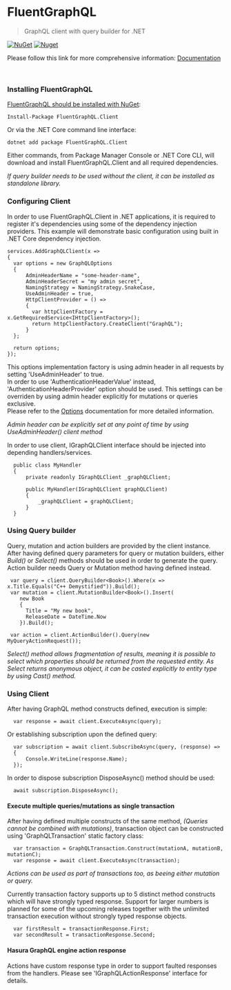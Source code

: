 # FluentGraphQL
> GraphQL client with query builder for .NET

[![NuGet](https://img.shields.io/nuget/v/FluentGraphQL.Client)](https://www.nuget.org/packages/FluentGraphQL.Client)
[![Nuget](https://img.shields.io/nuget/dt/FluentGraphQL.Client)](https://www.nuget.org/packages/FluentGraphQL.Client)

Please follow this link for more comprehensive information: [Documentation](https://github.com/mmaderic/FluentGraphQL/tree/master/Documentation)

<br />

### Installing FluentGraphQL

[FluentGraphQL should be installed with NuGet](https://www.nuget.org/packages/FluentGraphQL.Client):

    Install-Package FluentGraphQL.Client
    
Or via the .NET Core command line interface:

    dotnet add package FluentGraphQL.Client

Either commands, from Package Manager Console or .NET Core CLI, will download and install FluentGraphQL.Client and all required dependencies.

*If query builder needs to be used without the client, it can be installed as standalone library.*

### Configuring Client

In order to use FluentGraphQL.Client in .NET applications, it is required to register it's dependencies using some of the dependency injection providers.
This example will demonstrate basic configuration using built in .NET Core dependency injection. 

```
services.AddGraphQLClient(x =>
{
  var options = new GraphQLOptions
  {
      AdminHeaderName = "some-header-name",
      AdminHeaderSecret = "my admin secret",
      NamingStrategy = NamingStrategy.SnakeCase,
      UseAdminHeader = true,                    
      HttpClientProvider = () =>
      {
        var httpClientFactory = x.GetRequiredService<IHttpClientFactory>();
        return httpClientFactory.CreateClient("GraphQL");
      }
  };

  return options;
});

```
This options implementation factory is using admin header in all requests by setting 'UseAdminHeader' to true. \
In order to use 'AuthenticationHeaderValue' instead, 'AuthenticationHeaderProvider' option should be used. This settings can be overriden by using admin header explicitly for mutations or queries exclusive. \
Please refer to the [Options](https://github.com/mmaderic/FluentGraphQL/blob/master/Documentation/02.options.md) documentation for more detailed information.

*Admin header can be explicitly set at any point of time by using UseAdminHeader() client method*

In order to use client, IGraphQLClient interface should be injected into depending handlers/services.

```
  public class MyHandler
  {
      private readonly IGraphQLClient _graphQLClient;

      public MyHandler(IGraphQLClient graphQLClient)
      {
          _graphQLClient = graphQLClient;
      }
  }
```

### Using Query builder

Query, mutation and action builders are provided by the client instance. After having defined query parameters for query or mutation builders, either *Build()* or *Select()* methods should be used in order to generate the query. Action builder needs Query or Mutation method having defined instead.

```
 var query = client.QueryBuilder<Book>().Where(x => x.Title.Equals("C++ Demystified")).Build();
 var mutation = client.MutationBuilder<Book>().Insert(
    new Book
    {
      Title = "My new book",
      ReleaseDate = DateTime.Now
    }).Build();
    
 var action = client.ActionBuilder().Query(new MyQueryActionRequest());

```

*Select() method allows fragmentation of results, meaning it is possible to select which properties should be returned from the requested entity. As Select returns anonymous object, it can be casted explicitly to entity type by using Cast() method.*

### Using Client

After having GraphQL method constructs defined, execution is simple:

```
  var response = await client.ExecuteAsync(query);
```

Or establishing subscription upon the defined query:

```
  var subscription = await client.SubscribeAsync(query, (response) =>
  {
      Console.WriteLine(response.Name);
  });
```

In order to dispose subscription DisposeAsync() method should be used:

```
  await subscription.DisposeAsync(); 
```

#### Execute multiple queries/mutations as single transaction

After having defined multiple constructs of the same method, *(Queries cannot be combined with mutations)*, transaction object can be constructed using 'GraphQLTransaction' static factory class:

```
  var transaction = GraphQLTransaction.Construct(mutationA, mutationB, mutationC);
  var response = await client.ExecuteAsync(transaction);
```
*Actions can be used as part of transactions too, as beeing either mutation or query.*

Currently transaction factory supports up to 5 distinct method constructs which will have strongly typed response. Support for larger numbers is planned for some of the upcoming releases together with the unlimited transaction execution without strongly typed response objects.

```
  var firstResult = transactionResponse.First;
  var secondResult = transactionResponse.Second;
```

#### Hasura GraphQL engine action response

Actions have custom response type in order to support faulted responses from the handlers. Please see 'IGraphQLActionResponse' interface for details.



